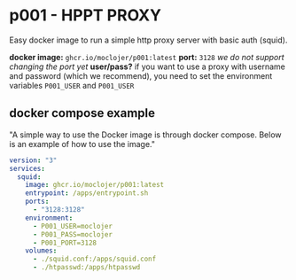 # p001 - HPPT PROXY

Easy docker image to run a simple http proxy server with basic auth (squid).

**docker image:** `ghcr.io/moclojer/p001:latest`
**port:** `3128` *we do not support changing the port yet*
**user/pass?** if you want to use a proxy with username and password (which we recommend), you need to set the environment variables `P001_USER` and `P001_USER`

## docker compose example

"A simple way to use the Docker image is through ﻿docker compose. Below is an example of how to use the image."

```yaml
version: "3"
services:
  squid:
    image: ghcr.io/moclojer/p001:latest
    entrypoint: /apps/entrypoint.sh
    ports:
      - "3128:3128"
    environment:
      - P001_USER=moclojer
      - P001_PASS=moclojer
      - P001_PORT=3128
    volumes:
      - ./squid.conf:/apps/squid.conf
      - ./htpasswd:/apps/htpasswd
```
